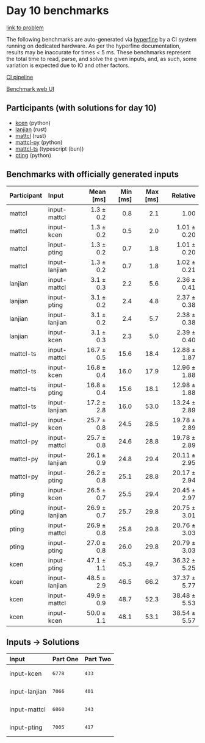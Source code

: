 # Day 10 benchmarks

[link to problem](https://adventofcode.com/2023/day/10)

The following benchmarks are auto-generated via
[hyperfine](https://github.com/sharkdp/hyperfine) by a CI system running on
dedicated hardware. As per the hyperfine documentation, results may be
inaccurate for times < 5 ms. These benchmarks represent the total time to read,
parse, and solve the given inputs, and, as such, some variation is expected due
to IO and other factors.

[CI pipeline](http://ci.papercode.net:8080/teams/main/pipelines/aoc2023)

[Benchmark web UI](https://aoc.ancalagon.black)


## Participants (with solutions for day 10)

- [kcen](https://github.com/kcen/aoc2023) (python)
- [lanjian](https://github.com/lanjian/aoc-2023) (rust)
- [mattcl](https://github.com/mattcl/aoc2023) (rust)
- [mattcl-py](https://github.com/mattcl/aoc2023-py) (python)
- [mattcl-ts](https://github.com/mattcl/aoc2023-js) (typescript (bun))
- [pting](https://github.com/pting/aoc2023) (python)


## Benchmarks with officially generated inputs

| Participant | Input | Mean [ms] | Min [ms] | Max [ms] | Relative |
|:---|:---|---:|---:|---:|---:|
| mattcl | input-mattcl | 1.3 ± 0.2 | 0.8 | 2.1 | 1.00 |
| mattcl | input-kcen | 1.3 ± 0.2 | 0.5 | 2.0 | 1.01 ± 0.20 |
| mattcl | input-pting | 1.3 ± 0.2 | 0.7 | 1.8 | 1.01 ± 0.20 |
| mattcl | input-lanjian | 1.3 ± 0.2 | 0.7 | 1.8 | 1.02 ± 0.21 |
| lanjian | input-mattcl | 3.1 ± 0.3 | 2.2 | 5.6 | 2.36 ± 0.41 |
| lanjian | input-pting | 3.1 ± 0.2 | 2.4 | 4.8 | 2.37 ± 0.38 |
| lanjian | input-lanjian | 3.1 ± 0.2 | 2.4 | 5.7 | 2.38 ± 0.38 |
| lanjian | input-kcen | 3.1 ± 0.3 | 2.3 | 5.0 | 2.39 ± 0.40 |
| mattcl-ts | input-mattcl | 16.7 ± 0.5 | 15.6 | 18.4 | 12.88 ± 1.87 |
| mattcl-ts | input-kcen | 16.8 ± 0.4 | 16.0 | 17.9 | 12.96 ± 1.88 |
| mattcl-ts | input-pting | 16.8 ± 0.4 | 15.6 | 18.1 | 12.98 ± 1.88 |
| mattcl-ts | input-lanjian | 17.2 ± 2.8 | 16.0 | 53.0 | 13.24 ± 2.89 |
| mattcl-py | input-kcen | 25.7 ± 0.8 | 24.5 | 28.5 | 19.78 ± 2.89 |
| mattcl-py | input-mattcl | 25.7 ± 0.8 | 24.6 | 28.8 | 19.78 ± 2.89 |
| mattcl-py | input-lanjian | 26.1 ± 0.9 | 24.8 | 29.4 | 20.11 ± 2.95 |
| mattcl-py | input-pting | 26.2 ± 0.8 | 25.1 | 28.8 | 20.17 ± 2.94 |
| pting | input-kcen | 26.5 ± 0.7 | 25.5 | 29.4 | 20.45 ± 2.97 |
| pting | input-lanjian | 26.9 ± 0.7 | 25.7 | 29.8 | 20.75 ± 3.01 |
| pting | input-mattcl | 26.9 ± 0.8 | 25.8 | 29.8 | 20.76 ± 3.03 |
| pting | input-pting | 27.0 ± 0.8 | 26.0 | 29.8 | 20.79 ± 3.03 |
| kcen | input-pting | 47.1 ± 1.1 | 45.3 | 49.7 | 36.32 ± 5.25 |
| kcen | input-lanjian | 48.5 ± 2.9 | 46.5 | 66.2 | 37.37 ± 5.77 |
| kcen | input-mattcl | 49.9 ± 0.9 | 48.7 | 52.3 | 38.48 ± 5.53 |
| kcen | input-kcen | 50.0 ± 1.1 | 48.1 | 53.1 | 38.54 ± 5.57 |


## Inputs -> Solutions

| Input | Part One | Part Two |
|:---|:---|:---|
|input-kcen|<pre>6778</pre>|<pre>433</pre>|
|input-lanjian|<pre>7066</pre>|<pre>401</pre>|
|input-mattcl|<pre>6860</pre>|<pre>343</pre>|
|input-pting|<pre>7005</pre>|<pre>417</pre>|